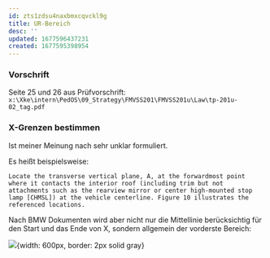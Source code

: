 ```yaml
---
id: zts1zdsu4naxbmxcqvckl9g
title: UR-Bereich
desc: ''
updated: 1677596437231
created: 1677595398954
---
```

### Vorschrift
Seite 25 und 26 aus Prüfvorschrift: `x:\Xke\intern\PedOS\09_Strategy\FMVSS201\FMVSS201u\Law\tp-201u-02_tag.pdf`

### X-Grenzen bestimmen
Ist meiner Meinung nach sehr unklar formuliert.

Es heißt beispielsweise:

`Locate the transverse vertical plane, A, at the forwardmost point where it contacts the interior roof (including trim but not attachments such as the rearview mirror or center high-mounted stop lamp [CHMSL]) at the vehicle centerline. Figure 10 illustrates the referenced locations.`

Nach BMW Dokumenten wird aber nicht nur die Mittellinie berücksichtig für den Start und das Ende von X, sondern allgemein der vorderste Bereich:

![](/assets/images/2023-02-28-15-59-18.png){width: 600px, border: 2px solid gray}

